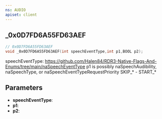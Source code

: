 ```yaml
---
ns: AUDIO
apiset: client
---
```

## _0x0D7FD6A55FD63AEF

```c
// 0x0D7FD6A55FD63AEF
void _0x0D7FD6A55FD63AEF(int speechEventType,int p1,BOOL p2);
```

speechEventType: https://github.com/Halen84/RDR3-Native-Flags-And-Enums/tree/main/naSpeechEventType 
p1 is possibly naSpeechAudibility, naSpeechType, or naSpeechEventTypeRequestPriority
SKIP_* - START_*

## Parameters
* **speechEventType**:
* **p1**:
* **p2**: